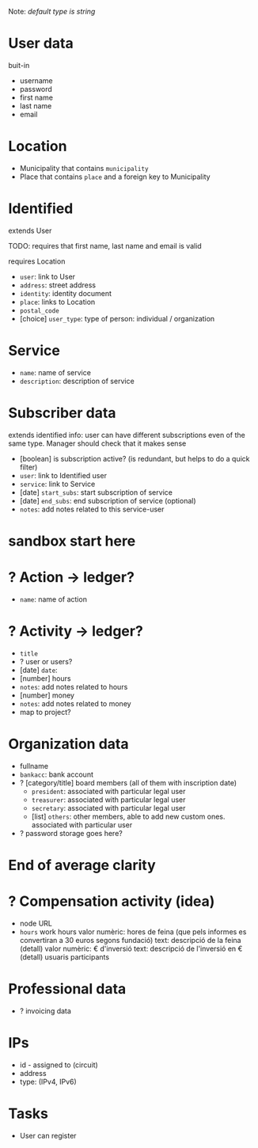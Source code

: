 Note: *default type is string*

# User data

buit-in

- username
- password
- first name
- last name
- email

# Location

- Municipality that contains `municipality`
- Place that contains `place` and a foreign key to Municipality

# Identified

extends User

TODO: requires that first name, last name and email is valid

requires Location

- `user`: link to User
- `address`: street address
- `identity`: identity document
- `place`: links to Location
- `postal_code`
- [choice] `user_type`: type of person: individual / organization 

# Service

- `name`: name of service
- `description`: description of service

# Subscriber data

extends identified
info: user can have different subscriptions even of the same type. Manager should check that it makes sense

- [boolean] is subscription active? (is redundant, but helps to do a quick filter)
- `user`: link to Identified user
- `service`: link to Service
- [date] `start_subs`: start subscription of service
- [date] `end_subs`: end subscription of service (optional)
- `notes`: add notes related to this service-user

# sandbox start here

# ? Action -> ledger?

- `name`: name of action

# ? Activity -> ledger?

- `title`
- ? user or users?
- [date] `date`:
- [number] hours
- `notes`: add notes related to hours
- [number] money
- `notes`: add notes related to money
- map to project?

# Organization data

- fullname
- `bankacc`: bank account
- ? [category/title] board members (all of them with inscription date)
    - `president`: associated with particular legal user
    - `treasurer`: associated with particular legal user
    - `secretary`: associated with particular legal user
    - [list] `others`: other members, able to add new custom ones. associated with particular user
- ? password storage goes here?

# End of average clarity


# ? Compensation activity (idea)

- node URL
- `hours` work hours valor numèric: hores de feina (que pels informes es convertiran a 30 euros segons fundació)
text: descripció de la feina (detall)
valor numèric: € d'inversió
text: descripció de l'inversió en € (detall)
usuaris participants

# Professional data

- ? invoicing data

# IPs

- id - assigned to (circuit)
- address
- type: (IPv4, IPv6)

# Tasks

- User can register
